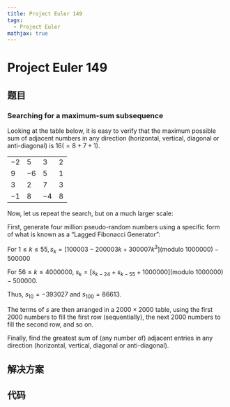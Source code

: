 ```yaml
---
title: Project Euler 149
tags:
  - Project Euler
mathjax: true
---
```

<escape><!-- more --></escape>
    
    
# Project Euler 149
## 题目
### Searching for a maximum-sum subsequence
Looking at the table below, it is easy to verify that the maximum possible sum of adjacent numbers in any direction (horizontal, vertical, diagonal or anti-diagonal) is $16 (= 8 + 7 + 1)$.

|||||
|-|-|-|-|
|$-2$|$5$|$3$|$2$|
|$9$|$-6$|$5$|$1$|
|$3$|$2$|$7$|$3$|
|$-1$|$8$|$-4$|$8$|

Now, let us repeat the search, but on a much larger scale:

First, generate four million pseudo-random numbers using a specific form of what is known as a “Lagged Fibonacci Generator”:

For $1 \leq k \leq 55, s_k = [100003 - 200003k + 300007k^3] (\mathrm{modulo\ } 1000000) - 500000$

For $56 \leq k \leq 4000000$, $s_k = [s_{k-24} + s_{k-55} + 1000000] (\mathrm{modulo\ } 1000000) - 500000$.

Thus, $s_{10} = -393027$ and $s_{100} = 86613$.

The terms of $s$ are then arranged in a $2000\times2000$ table, using the first $2000$ numbers to fill the first row (sequentially), the next $2000$ numbers to fill the second row, and so on.

Finally, find the greatest sum of (any number of) adjacent entries in any direction (horizontal, vertical, diagonal or anti-diagonal).


## 解决方案


## 代码


